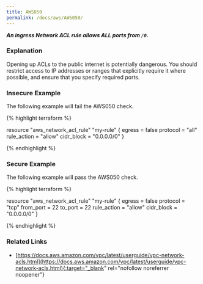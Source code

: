 ```yaml
---
title: AWS050
permalink: /docs/aws/AWS050/
---
```


***An ingress Network ACL rule allows ALL ports from `/0`.***

### Explanation


Opening up ACLs to the public internet is potentially dangerous. You should restrict access to IP addresses or ranges that explicitly require it where possible, and ensure that you specify required ports.




### Insecure Example

The following example will fail the AWS050 check.

{% highlight terraform %}

resource "aws_network_acl_rule" "my-rule" {
  egress         = false
  protocol       = "all"
  rule_action    = "allow"
  cidr_block     = "0.0.0.0/0"
}

{% endhighlight %}



### Secure Example

The following example will pass the AWS050 check.

{% highlight terraform %}

resource "aws_network_acl_rule" "my-rule" {
  egress         = false
  protocol       = "tcp"
  from_port      = 22
  to_port        = 22
  rule_action    = "allow"
  cidr_block     = "0.0.0.0/0"
}

{% endhighlight %}


### Related Links


- [https://docs.aws.amazon.com/vpc/latest/userguide/vpc-network-acls.html](https://docs.aws.amazon.com/vpc/latest/userguide/vpc-network-acls.html){:target="_blank" rel="nofollow noreferrer noopener"}

